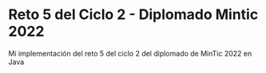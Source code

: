 # Reto 5 del Ciclo 2 - Diplomado Mintic 2022

Mi implementación del reto 5 del ciclo 2 del diplomado de MinTic 2022 en Java